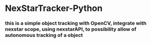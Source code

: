 # NexStarTracker-Python

### this is a simple object tracking with OpenCV, integrate with nexstar scope, using nexstarAPI, to possibility allow of autonomous tracking of a object
